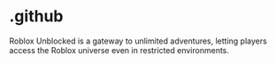 # .github
Roblox Unblocked is a gateway to unlimited adventures, letting players access the Roblox universe even in restricted environments. 
